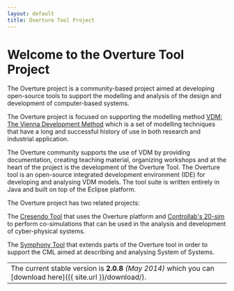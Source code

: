 ```yaml
---
layout: default
title: Overture Tool Project
---
```


<link rel="stylesheet" href="css/releases.css">
<script src="http://code.jquery.com/jquery-1.11.1.min.js">
</script>
<script src="javascripts/moment-with-langs.js"></script>
<script src="javascripts/github-releases.js"></script>
<script>updateFrontPage();</script>


# Welcome to the Overture Tool Project

The Overture project is a community-based project aimed at developing open-source tools to support the modelling and analysis of the design and development of computer-based systems.

The Overture project is focused on supporting the modelling method [VDM: The Vienna Development Method](http://www.vdmportal.org/) which is a set of modelling techniques that have a long and successful history of use in both research and industrial application.

The Overture community  supports the use of VDM by providing documentation, creating teaching material, organizing workshops and at the heart of the project is the development of the Overture Tool. The Overture tool is an open-source integrated development environment (IDE) for developing and analysing VDM models. The tool suite is written entirely in Java and built on top of the Eclipse platform.

The Overture project has two related projects:

The [Cresendo Tool](http://crescendotool.org/) that uses the Overture platform and [Controllab's 20-sim](http://www.controllab.nl/en/products/20-sim.html) to perform co-simulations that can be used in the analysis and development of cyber-physical systems.

The [Symphony Tool](https://github.com/symphonytool/symphony) that extends parts of the Overture tool in order to support the CML aimed at describing and analysing System of Systems.



||
|----|
| The current stable version is <strong id="current-release-version">2.0.8</strong> <i id="current-release-data"> (May 2014) </i> which you can [download here]({{ site.url }}/download/).|

<div id="current-release"><div>


